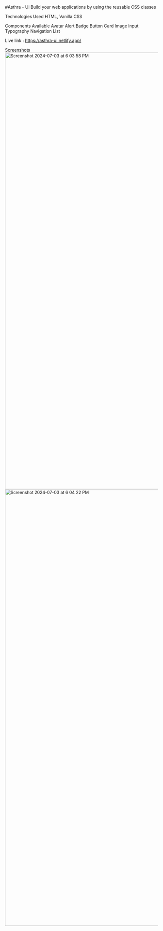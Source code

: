 #Asthra - UI
Build your web applications by using the reusable CSS classes

Technologies Used
HTML, Vanilla CSS

Components Available
Avatar Alert Badge Button Card Image Input Typography Navigation List

Live link :
https://asthra-ui.netlify.app/

Screenshots
<img width="1434" alt="Screenshot 2024-07-03 at 6 03 58 PM" src="https://github.com/AswathyVNair/UI-Component-Library/assets/88492274/d5e8d35c-dd11-442b-b447-815c356daaef">
<img width="1434" alt="Screenshot 2024-07-03 at 6 04 22 PM" src="https://github.com/AswathyVNair/UI-Component-Library/assets/88492274/32539651-7ba7-4222-9562-7b22a7da2480">
